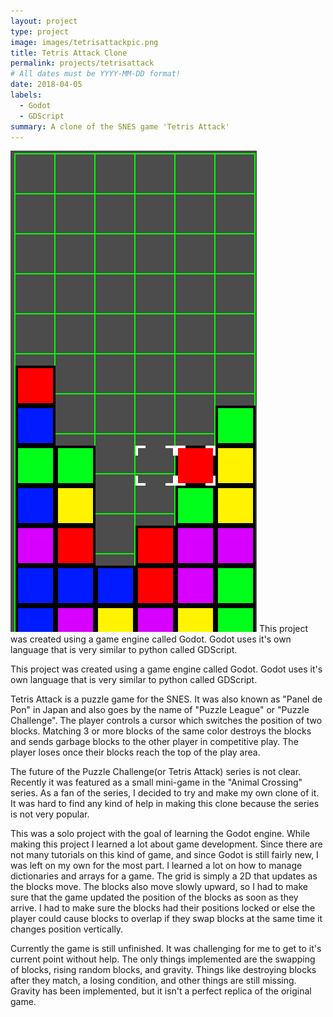 ```yaml
---
layout: project
type: project
image: images/tetrisattackpic.png
title: Tetris Attack Clone
permalink: projects/tetrisattack
# All dates must be YYYY-MM-DD format!
date: 2018-04-05
labels:
  - Godot
  - GDScript
summary: A clone of the SNES game 'Tetris Attack'
---
```


<img class="ui medium right floated rounded image" src="../images/tetrisattack.png">
This project was created using a game engine called Godot.  Godot uses it's own language that is very similar to python called GDScript.  

This project was created using a game engine called Godot.  Godot uses it's own language that is very similar to python called GDScript.  

Tetris Attack is a puzzle game for the SNES.  It was also known as "Panel de Pon" in Japan and also goes by the name of "Puzzle League" or "Puzzle Challenge".  The player controls a cursor which switches the position of two blocks.  Matching 3 or more blocks of the same color destroys the blocks and sends garbage blocks to the other player in competitive play.  The player loses once their blocks reach the top of the play area. 

The future of the Puzzle Challenge(or Tetris Attack) series is not clear.  Recently it was featured as a small mini-game in the "Animal Crossing" series.  As a fan of the series, I decided to try and make my own clone of it.  It was hard to find any kind of help in making this clone because the series is not very popular.  

This was a solo project with the goal of learning the Godot engine.  While making this project I learned a lot about game development.  Since there are not many tutorials on this kind of game, and since Godot is still fairly new, I was left on my own for the most part.  I learned a lot on how to manage dictionaries and arrays for a game.  The grid is simply a 2D that updates as the blocks move.  The blocks also move slowly upward, so I had to make sure that the game updated the position of the blocks as soon as they arrive.  I had to make sure the blocks had their positions locked or else the player could cause blocks to overlap if they swap blocks at the same time it changes position vertically.  

Currently the game is still unfinished.  It was challenging for me to get to it's current point without help.  The only things implemented are the swapping of blocks, rising random blocks, and gravity.  Things like destroying blocks after they match, a losing condition, and other things are still missing.  Gravity has been implemented, but it isn't a perfect replica of the original game.    
